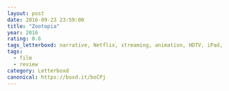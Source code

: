 ```yaml
---
layout: post 
date: 2016-09-23 23:59:00
title: "Zootopia"
year: 2016
rating: 0.6
tags_letterboxd: narrative, Netflix, streaming, animation, HDTV, iPad, NYC
tags:
  - film
  - review
category: Letterboxd
canonical: https://boxd.it/boCPj
---
```

